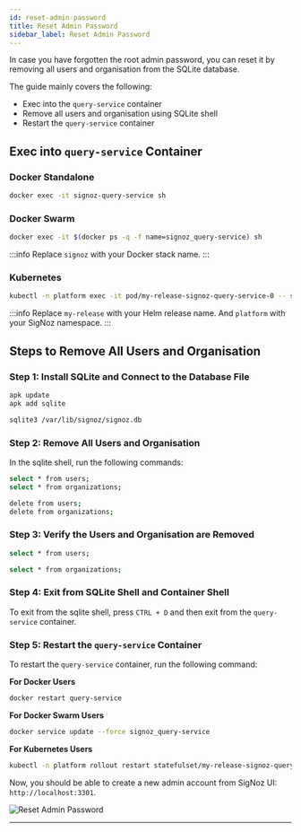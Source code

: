 ```yaml
---
id: reset-admin-password
title: Reset Admin Password
sidebar_label: Reset Admin Password
---
```


In case you have forgotten the root admin password, you can reset it
by removing all users and organisation from the SQLite database.

The guide mainly covers the following:
- Exec into the `query-service` container
- Remove all users and organisation using SQLite shell
- Restart the `query-service` container

## Exec into `query-service` Container

### Docker Standalone

```bash
docker exec -it signoz-query-service sh
```

### Docker Swarm

```bash
docker exec -it $(docker ps -q -f name=signoz_query-service) sh
```

:::info
Replace `signoz` with your Docker stack name.
:::

### Kubernetes

```bash
kubectl -n platform exec -it pod/my-release-signoz-query-service-0 -- sh
```

:::info
Replace `my-release` with your Helm release name. And `platform` with your
SigNoz namespace.
:::

## Steps to Remove All Users and Organisation

### Step 1: Install SQLite and Connect to the Database File

```bash
apk update
apk add sqlite

sqlite3 /var/lib/signoz/signoz.db
```

### Step 2: Remove All Users and Organisation

In the sqlite shell, run the following commands:

```bash
select * from users;
select * from organizations;

delete from users;
delete from organizations;
```

### Step 3: Verify the Users and Organisation are Removed

```bash
select * from users;

select * from organizations;
```

### Step 4: Exit from SQLite Shell and Container Shell

To exit from the sqlite shell, press `CTRL + D` and then exit from the
`query-service` container.

### Step 5: Restart the `query-service` Container

To restart the `query-service` container, run the following command:

**For Docker Users**

```bash
docker restart query-service
```

**For Docker Swarm Users**

```bash
docker service update --force signoz_query-service
```

**For Kubernetes Users**

```bash
kubectl -n platform rollout restart statefulset/my-release-signoz-query-service
```

Now, you should be able to create a new admin account from SigNoz UI: `http://localhost:3301`.

![Reset Admin Password](/img/docs/sqlite-reset-admin-password.webp)

---
